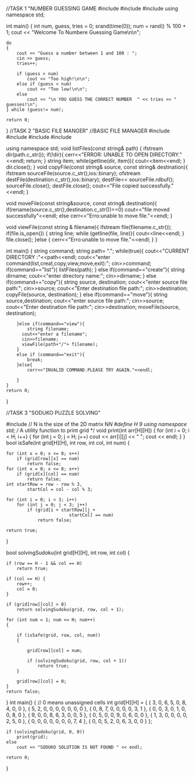 //TASK 1 "NUMBER GUESSING GAME
#include <iostream>
#include <cstdlib>
#include <ctime>
using namespace std;

int main()
{
    int num, guess, tries = 0;
    srand(time(0)); 
    num = rand() % 100 + 1; 
    cout << "Welcome To Numbere Guessing Game\n\n";

    do
    {
        cout << "Guess a number between 1 and 100 : ";
        cin >> guess;
        tries++;

        if (guess > num)
            cout << "Too high!\n\n";
        else if (guess < num)
            cout << "Too low!\n\n";
        else
            cout << "\n YOU GUESS THE CORRECT NUMBER  " << tries << " guesses!\n";
    } while (guess!= num);

    return 0;
}
//TASK 2 "BASIC FILE MANGER"
//BASIC FILE MANAGER
#include<iostream>
#include<fstream>
#include<string>
#include<cstdlib>

using namespace std;
void listFiles(const string& path) {
	ifstream dir(path.c_str());
	if(!dir){
		cerr<<"ERROR: UNABLE TO OPEN DIRECTORY."<<endl;
		return;
			}
			string item;
			while(getline(dir, item)){
				cout<<item<<endl;
			}
			dir.close();
}
void copyFile(const string& source, const string& destination){
	ifstream sourceFile(source.c_str(),ios::binary);
	ofstream destFile(destination.c_str(),ios::binary);
	destFile<< sourceFile.rdbuf();
	sourceFile.close();
	destFile.close();
	cout<<"File copied successfully." <<endl;
}

void moveFile(const string&source, const string& destination){
	if(rename(source.c_str(),destination.c_str())==0)
	cout<<"file moved successfully"<<endl;
	else
	cerr<<"Erro:unable  to move file."<<endl;
}

void viewFile(const string & filename){
	ifstream file(filename.c_str());
	if(file.is_open()) {
		string line;
		while (getline(file, line)){
			cout<<line<<endl;
		}
		file.close();
	}else {
		cerr<<"Erro:unable  to move file."<<endl;
	}
}

int main() {
	string command;
	string path= ".";
	while(true){
		cout<<"CURRENT DIRECTORY :"<<path<<endl;
		cout<<"enter command(list,creat,copy,view,move,exit):";
		cin>>command;
		if(command=="list"){
			listFiles(path);
		}
		else if(command=="create"){
			string dirname;
			cout<<"enter directory name:";
			cin>>dirname;
		}
		else if(command=="copy"){
			string source, destination;
			cout<<"enter source file path:";
			cin>>source;
			cout<<"Enter destination file path:";
			cin>>destination;
			copyFile(source, destination);
		}
		else if(command=="move"){
			string source,destination;
			cout<<"enter source file path:";
			cin>>source;
			cout<<"Enter destination file path:";
			cin>>destination;
			moveFile(source, destination);
			
		}else if(command=="view"){
			string filename;
		  cout<<"enter a filename";
		  cin>>filename;
		  viewFile(path+"/"+ filename);
		}
		else if (command=="exit"){
			break;
		}else{
			cerr<<"INVALID COMMAND.PLEASE TRY AGAIN."<<endl;
		
		}
	}
	return 0;
}

//TASK 3  "SODUKO PUZZLE SOLVING"

#include <iostream>
// N is the size of the 2D matrix N*N
#define H 9
using namespace std;
/* A utility function to print grid */
void print(int arr[H][H])
{
	for (int i = 0; i < H; i++) 
	{
		for (int j = 0; j < H; j++)
			cout << arr[i][j] << " ";
		cout << endl;
	}
}
bool isSafe(int grid[H][H], int row, 
					int col, int num)
{
	
	for (int x = 0; x <= 8; x++)
		if (grid[row][x] == num)
			return false;
	for (int x = 0; x <= 8; x++)
		if (grid[x][col] == num)
			return false;
	int startRow = row - row % 3, 
			startCol = col - col % 3;

	for (int i = 0; i < 3; i++)
		for (int j = 0; j < 3; j++)
			if (grid[i + startRow][j + 
							startCol] == num)
				return false;

	return true;
}

bool solvingSudoku(int grid[H][H], int row, int col)
{
	
	if (row == H - 1 && col == H)
		return true;

	if (col == H) {
		row++;
		col = 0;
	}

	if (grid[row][col] > 0)
		return solvingSudoku(grid, row, col + 1);

	for (int num = 1; num <= H; num++) 
	{

		if (isSafe(grid, row, col, num)) 
		{
			
			grid[row][col] = num;
		
			if (solvingSudoku(grid, row, col + 1))
				return true;
		}
	
		grid[row][col] = 0;
	}
	return false;
}
int main()
{
	// 0 means unassigned cells
	int grid[H][H] = { { 3, 0, 6, 5, 0, 8, 4, 0, 0 },
					{ 5, 2, 0, 0, 0, 0, 0, 0, 0 },
					{ 0, 8, 7, 0, 0, 0, 0, 3, 1 },
					{ 0, 0, 3, 0, 1, 0, 0, 8, 0 },
					{ 9, 0, 0, 8, 6, 3, 0, 0, 5 },
					{ 0, 5, 0, 0, 9, 0, 6, 0, 0 },
					{ 1, 3, 0, 0, 0, 0, 2, 5, 0 },
					{ 0, 0, 0, 0, 0, 0, 0, 7, 4 },
					{ 0, 0, 5, 2, 0, 6, 3, 0, 0 } };

	if (solvingSudoku(grid, 0, 0))
		print(grid);
	else
		cout << "SODUKO SOLUTION IS NOT FOUND " << endl;

	return 0;
}
